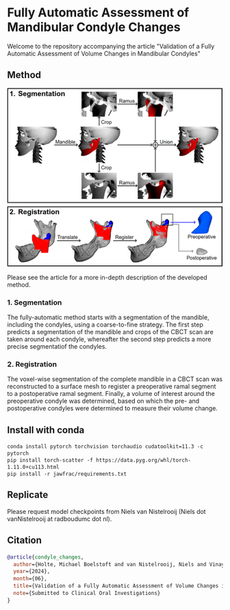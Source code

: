 # Fully Automatic Assessment of Mandibular Condyle Changes

Welcome to the repository accompanying the article "Validation of a Fully Automatic Assessment of Volume Changes in Mandibular Condyles"

## Method

![Overview of methodology](docs/method.png)

Please see the article for a more in-depth description of the developed method.

### 1. Segmentation

The fully-automatic method starts with a segmentation of the mandible, including the condyles, using a coarse-to-fine strategy. The first step predicts a segmentation of the mandible and crops of the CBCT scan are taken around each condyle, whereafter the second step predicts a more precise segmentatiof the condyles.

### 2. Registration

The voxel-wise segmentation of the complete mandible in a CBCT scan was reconstructed to a surface mesh to register a preoperative ramal segment to a postoperative ramal segment. Finally, a volume of interest around the preoperative condyle was determined, based on which the pre- and postoperative condyles were determined to measure their volume change.


## Install with conda

```
conda install pytorch torchvision torchaudio cudatoolkit=11.3 -c pytorch
pip install torch-scatter -f https://data.pyg.org/whl/torch-1.11.0+cu113.html
pip install -r jawfrac/requirements.txt
```

## Replicate

Please request model checkpoints from Niels van Nistelrooij (Niels dot vanNistelrooij at radboudumc dot nl).

## Citation

``` bibtex
@article{condyle_changes,
  author={Holte, Michael Boelstoft and van Nistelrooij, Niels and Vinayahalingam, Shankeeth and Berg{\'e}, Stefaan and Xi, Tong and Pinholt, Else Marie},
  year={2024},
  month={06},
  title={Validation of a Fully Automatic Assessment of Volume Changes in Mandibular Condyles},
  note={Submitted to Clinical Oral Investigations}
}
```
